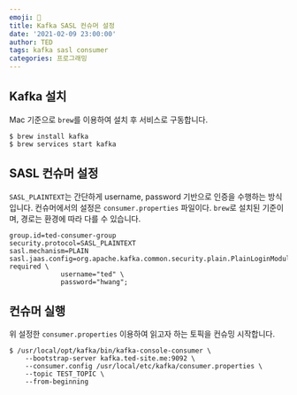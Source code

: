 ```yaml
---
emoji: 🚞
title: Kafka SASL 컨슈머 설정
date: '2021-02-09 23:00:00'
author: TED
tags: kafka sasl consumer
categories: 프로그래밍
---
```


## Kafka 설치

Mac 기준으로 `brew`를 이용하여 설치 후 서비스로 구동합니다.

```shell
$ brew install kafka
$ brew services start kafka
```

## SASL 컨슈머 설정

`SASL_PLAINTEXT`는 간단하게 username, password 기반으로 인증을 수행하는 방식입니다. 컨슈머에서의 설정은 `consumer.properties` 파일이다. `brew`로 설치된 기준이며, 경로는 환경에 따라 다를 수 있습니다.

```properties
group.id=ted-consumer-group
security.protocol=SASL_PLAINTEXT
sasl.mechanism=PLAIN
sasl.jaas.config=org.apache.kafka.common.security.plain.PlainLoginModule required \
             username="ted" \
             password="hwang";
```

## 컨슈머 실행

위 설정한 `consumer.properties` 이용하여 읽고자 하는 토픽을 컨슈밍 시작합니다.

```shell
$ /usr/local/opt/kafka/bin/kafka-console-consumer \
    --bootstrap-server kafka.ted-site.me:9092 \
    --consumer.config /usr/local/etc/kafka/consumer.properties \
    --topic TEST_TOPIC \
    --from-beginning
```
